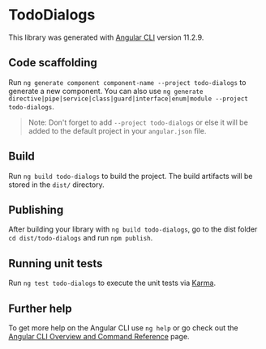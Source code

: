 # TodoDialogs

This library was generated with [Angular CLI](https://github.com/angular/angular-cli) version 11.2.9.

## Code scaffolding

Run `ng generate component component-name --project todo-dialogs` to generate a new component. You can also use `ng generate directive|pipe|service|class|guard|interface|enum|module --project todo-dialogs`.
> Note: Don't forget to add `--project todo-dialogs` or else it will be added to the default project in your `angular.json` file. 

## Build

Run `ng build todo-dialogs` to build the project. The build artifacts will be stored in the `dist/` directory.

## Publishing

After building your library with `ng build todo-dialogs`, go to the dist folder `cd dist/todo-dialogs` and run `npm publish`.

## Running unit tests

Run `ng test todo-dialogs` to execute the unit tests via [Karma](https://karma-runner.github.io).

## Further help

To get more help on the Angular CLI use `ng help` or go check out the [Angular CLI Overview and Command Reference](https://angular.io/cli) page.
